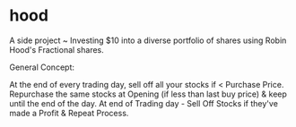 # hood
A side project ~ Investing $10 into a diverse portfolio of shares using Robin Hood's Fractional shares.

General Concept:

At the end of every trading day, sell off all your stocks if < Purchase Price.
Repurchase the same stocks at Opening (if less than last buy price) & keep until the end of the day. 
At end of Trading day - Sell Off Stocks if they've made a Profit & Repeat Process.
